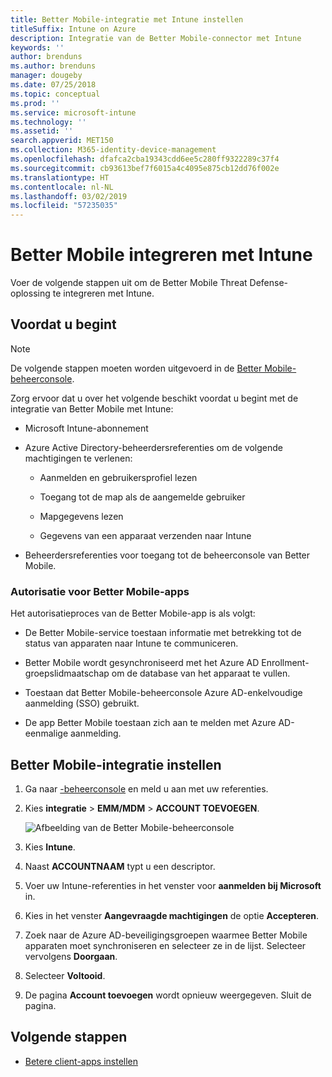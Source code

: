 ```yaml
---
title: Better Mobile-integratie met Intune instellen
titleSuffix: Intune on Azure
description: Integratie van de Better Mobile-connector met Intune
keywords: ''
author: brenduns
ms.author: brenduns
manager: dougeby
ms.date: 07/25/2018
ms.topic: conceptual
ms.prod: ''
ms.service: microsoft-intune
ms.technology: ''
ms.assetid: ''
search.appverid: MET150
ms.collection: M365-identity-device-management
ms.openlocfilehash: dfafca2cba19343cdd6ee5c280ff9322289c37f4
ms.sourcegitcommit: cb93613bef7f6015a4c4095e875cb12dd76f002e
ms.translationtype: HT
ms.contentlocale: nl-NL
ms.lasthandoff: 03/02/2019
ms.locfileid: "57235035"
---
```

# <a name="integrate-better-mobile-with-intune"></a>Better Mobile integreren met Intune

Voer de volgende stappen uit om de Better Mobile Threat Defense-oplossing te integreren met Intune.

## <a name="before-you-begin"></a>Voordat u begint

> [!NOTE]
> De volgende stappen moeten worden uitgevoerd in de [Better Mobile-beheerconsole](https://aad.bmobi.net).

Zorg ervoor dat u over het volgende beschikt voordat u begint met de integratie van Better Mobile met Intune:

-   Microsoft Intune-abonnement

-   Azure Active Directory-beheerdersreferenties om de volgende machtigingen te verlenen:

    -   Aanmelden en gebruikersprofiel lezen

    -   Toegang tot de map als de aangemelde gebruiker

    -   Mapgegevens lezen

    -   Gegevens van een apparaat verzenden naar Intune

-   Beheerdersreferenties voor toegang tot de beheerconsole van Better Mobile.

### <a name="better-mobile-app-authorization"></a>Autorisatie voor Better Mobile-apps

Het autorisatieproces van de Better Mobile-app is als volgt:

-   De Better Mobile-service toestaan informatie met betrekking tot de status van apparaten naar Intune te communiceren.

-   Better Mobile wordt gesynchroniseerd met het Azure AD Enrollment-groepslidmaatschap om de database van het apparaat te vullen.

-   Toestaan dat Better Mobile-beheerconsole Azure AD-enkelvoudige aanmelding (SSO) gebruikt.

-   De app Better Mobile toestaan zich aan te melden met Azure AD-eenmalige aanmelding.

## <a name="to-set-up-better-mobile-integration"></a>Better Mobile-integratie instellen

1. Ga naar [-beheerconsole](https://aad.bmobi.net) en meld u aan met uw referenties.
2. Kies **integratie** > **EMM/MDM** > **ACCOUNT TOEVOEGEN**.

     ![Afbeelding van de Better Mobile-beheerconsole](media/better_mobile_console.png)
 
3. Kies **Intune**.
4. Naast **ACCOUNTNAAM** typt u een descriptor. 
5. Voer uw Intune-referenties in het venster voor **aanmelden bij Microsoft** in.
6. Kies in het venster **Aangevraagde machtigingen** de optie **Accepteren**.
7. Zoek naar de Azure AD-beveiligingsgroepen waarmee Better Mobile apparaten moet synchroniseren en selecteer ze in de lijst. Selecteer vervolgens **Doorgaan**.
8. Selecteer **Voltooid**.
9. De pagina **Account toevoegen** wordt opnieuw weergegeven. Sluit de pagina. 

## <a name="next-steps"></a>Volgende stappen

-   [Betere client-apps instellen](mtd-apps-ios-app-configuration-policy-add-assign.md)
